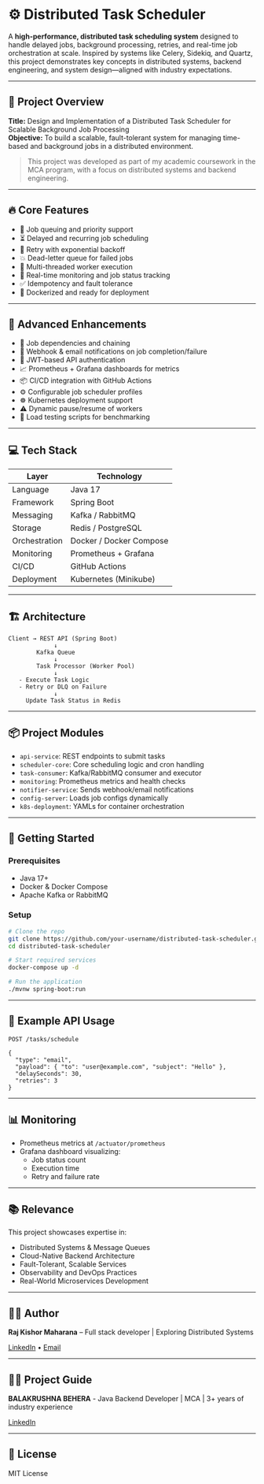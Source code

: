 # ⚙️ Distributed Task Scheduler

A **high-performance, distributed task scheduling system** designed to handle delayed jobs, background processing, retries, and real-time job orchestration at scale. Inspired by systems like Celery, Sidekiq, and Quartz, this project demonstrates key concepts in distributed systems, backend engineering, and system design—aligned with industry expectations.

---

## 🧾 Project Overview

**Title:** Design and Implementation of a Distributed Task Scheduler for Scalable Background Job Processing  
**Objective:** To build a scalable, fault-tolerant system for managing time-based and background jobs in a distributed environment.

>This project was developed as part of my academic coursework in the MCA program, with a focus on distributed systems and backend engineering.

---

## 🔥 Core Features

- 🧠 Job queuing and priority support
- ⏳ Delayed and recurring job scheduling
- 🔁 Retry with exponential backoff
- 💥 Dead-letter queue for failed jobs
- 🧵 Multi-threaded worker execution
- 🚨 Real-time monitoring and job status tracking
- ✅ Idempotency and fault tolerance
- 🐳 Dockerized and ready for deployment

---

## 🚀 Advanced Enhancements

- 🔗 Job dependencies and chaining
- 📩 Webhook & email notifications on job completion/failure
- 🔐 JWT-based API authentication
- 📈 Prometheus + Grafana dashboards for metrics
- 📦 CI/CD integration with GitHub Actions
- ⚙️ Configurable job scheduler profiles
- ☸️ Kubernetes deployment support
- ⚠️ Dynamic pause/resume of workers
- 🧪 Load testing scripts for benchmarking

---

## 💻 Tech Stack

| Layer         | Technology                     |
|---------------|--------------------------------|
| Language      | Java 17                        |
| Framework     | Spring Boot                    |
| Messaging     | Kafka / RabbitMQ               |
| Storage       | Redis / PostgreSQL             |
| Orchestration | Docker / Docker Compose        |
| Monitoring    | Prometheus + Grafana           |
| CI/CD         | GitHub Actions                 |
| Deployment    | Kubernetes (Minikube)          |

---

## 🏗️ Architecture

```
Client → REST API (Spring Boot)
             ↓
        Kafka Queue
             ↓
        Task Processor (Worker Pool)
             ↓
   - Execute Task Logic
   - Retry or DLQ on Failure
             ↓
     Update Task Status in Redis
```

---

## 📦 Project Modules

- `api-service`: REST endpoints to submit tasks
- `scheduler-core`: Core scheduling logic and cron handling
- `task-consumer`: Kafka/RabbitMQ consumer and executor
- `monitoring`: Prometheus metrics and health checks
- `notifier-service`: Sends webhook/email notifications
- `config-server`: Loads job configs dynamically
- `k8s-deployment`: YAMLs for container orchestration

---

## 🚀 Getting Started

### Prerequisites
- Java 17+
- Docker & Docker Compose
- Apache Kafka or RabbitMQ

### Setup

```bash
# Clone the repo
git clone https://github.com/your-username/distributed-task-scheduler.git
cd distributed-task-scheduler

# Start required services
docker-compose up -d

# Run the application
./mvnw spring-boot:run
```

---

## 🧪 Example API Usage

```http
POST /tasks/schedule

{
  "type": "email",
  "payload": { "to": "user@example.com", "subject": "Hello" },
  "delaySeconds": 30,
  "retries": 3
}
```

---

## 📊 Monitoring

- Prometheus metrics at `/actuator/prometheus`
- Grafana dashboard visualizing:
  - Job status count
  - Execution time
  - Retry and failure rate

---

## 📚 Relevance

This project showcases expertise in:
- Distributed Systems & Message Queues
- Cloud-Native Backend Architecture
- Fault-Tolerant, Scalable Services
- Observability and DevOps Practices
- Real-World Microservices Development

---

## 🙋‍♂️ Author

**Raj Kishor Maharana** – Full stack developer | Exploring Distributed Systems  

[LinkedIn](https://www.linkedin.com/in/mrajkishor331/) • [Email](mailto:mrajkishor331@gmail.com)

---
## 👨‍🏫 Project Guide

**BALAKRUSHNA BEHERA** - Java Backend Developer | MCA | 3+ years of industry experience

[LinkedIn](https://www.linkedin.com/in/balakrushna-behera-5687001a2/)

---

## 📜 License

MIT License
